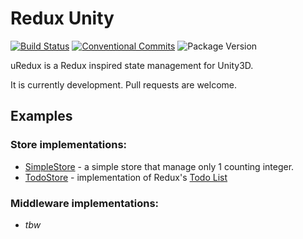# Redux Unity

[![Build Status](https://travis-ci.com/ngtrhieu/redux-unity.svg?branch=master)](https://travis-ci.com/ngtrhieu/redux-unity)
[![Conventional Commits](https://img.shields.io/badge/Conventional%20Commits-1.0.0-yellow.svg)](https://conventionalcommits.org)
![Package Version](https://img.shields.io/github/package-json/v/ngtrhieu/redux-unity)

uRedux is a Redux inspired state management for Unity3D.

It is currently development. Pull requests are welcome.

## Examples

### Store implementations:

- [SimpleStore](uRedux/Assets/Scripts/Redux/Tests/Stores/SimpleStore) - a simple store that manage only 1 counting integer.
- [TodoStore](uRedux/Assets/Scripts/Redux/Tests/Stores/TodoStore) - implementation of Redux's [Todo List](https://redux.js.org/basics/example)

### Middleware implementations:

- _tbw_
